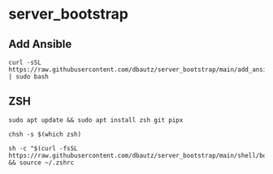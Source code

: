 # server_bootstrap

## Add Ansible
```
curl -sSL https://raw.githubusercontent.com/dbautz/server_bootstrap/main/add_ansible.sh | sudo bash
```



## ZSH
```
sudo apt update && sudo apt install zsh git pipx
```
```
chsh -s $(which zsh)
```

```
sh -c "$(curl -fsSL https://raw.githubusercontent.com/dbautz/server_bootstrap/main/shell/bootstrap_shell.sh)" && source ~/.zshrc
```
